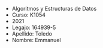 *  Algoritmos y Estructuras de Datos
*  Curso: K1054
*  2021
*  Legajo: 164939-5
*  Apellido: Toledo
*  Nombre: Emmanuel
